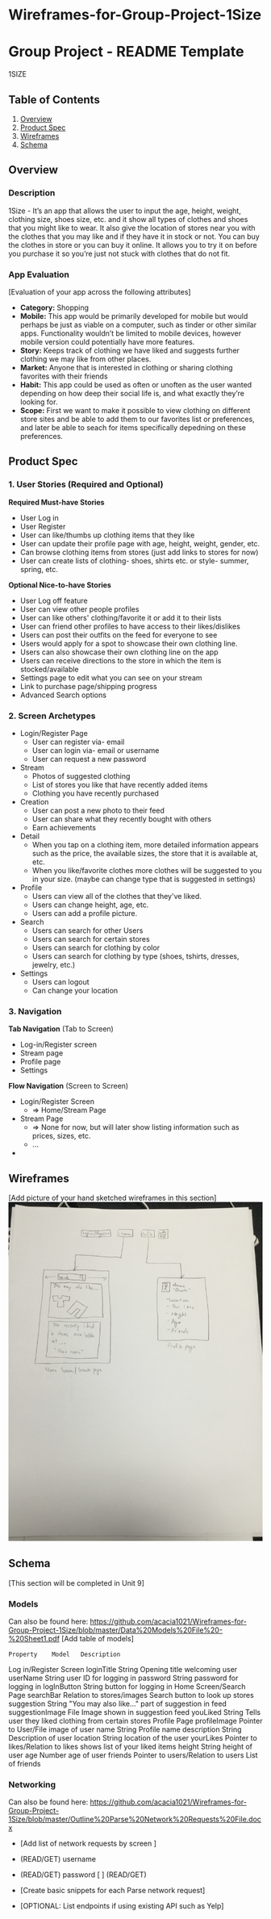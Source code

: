 # Wireframes-for-Group-Project-1Size

Group Project - README Template
===

1SIZE

## Table of Contents
1. [Overview](#Overview)
1. [Product Spec](#Product-Spec)
1. [Wireframes](#Wireframes)
2. [Schema](#Schema)

## Overview
### Description
1Size - It’s an app that allows the user to input the age, height, weight, clothing size, shoes size, etc. and it show all types of clothes and shoes that you might like to wear. It also give the location of stores near you with the clothes that you may like and if they have it in stock or not. You can buy the clothes in store or you can buy it online. It allows you to try it on before you purchase it so you’re just not stuck with clothes that do not fit.


### App Evaluation
[Evaluation of your app across the following attributes]
- **Category:** Shopping
- **Mobile:** This app would be primarily developed for mobile but would perhaps be just as viable on a computer, such as tinder or other similar apps. Functionality wouldn’t be limited to mobile devices, however mobile version could potentially have more features.
- **Story:** Keeps track of clothing we have liked and suggests further clothing we may like from other places.
- **Market:** Anyone that is interested in clothing or sharing clothing favorites with their friends
- **Habit:** This app could be used as often or unoften as the user wanted depending on how deep their social life is, and what exactly they’re looking for.
- **Scope:** First we want to make it possible to view clothing on different store sites and be able to add them to our favorites list or preferences, and later be able to seach for items specifically depedning on these preferences.

## Product Spec

### 1. User Stories (Required and Optional)

**Required Must-have Stories**

* User Log in
* User Register
* User can like/thumbs up clothing items that they like
* User can update their profile page with age, height, weight, gender, etc.
* Can browse clothing items from stores (just add links to stores for now)
* User can create lists of clothing- shoes, shirts etc. or style- summer, spring, etc.


**Optional Nice-to-have Stories**

* User Log off feature
* User can view other people profiles
* User can like others' clothing/favorite it or add it to their lists
* User can friend other profiles to have access to their likes/dislikes
* Users can post their outfits on the feed for everyone to see
* Users would apply for a spot to showcase their own clothing line.
* Users can also showcase their own clothing line on the app
* Users can receive directions to the store in which the item is stocked/available
* Settings page to edit what you can see on your stream
* Link to purchase page/shipping progress
* Advanced Search options

### 2. Screen Archetypes

* Login/Register Page
   * User can register via- email
   * User can login via- email or username
   * User can request a new password
* Stream
   * Photos of suggested clothing
   * List of stores you like that have recently added items
   * Clothing you have recently purchased
* Creation
    * User can post a new photo to their feed
    * User can share what they recently bought with others
    * Earn achievements 
* Detail
    * When you tap on a clothing item, more detailed information appears such as the price, the available sizes, the store that it is available at, etc.
    * When you like/favorite clothes more clothes will be suggested to you in your size. (maybe can change type that is suggested in settings)
* Profile
    * Users can view all of the clothes that they've liked.
    * Users can change height, age, etc.
    * Users can add a profile picture.
* Search
    * Users can search for other Users
    * Users can search for certain stores
    * Users can search for clothing by color
    * Users can search for clothing by type (shoes, tshirts, dresses, jewelry, etc.)
* Settings
    * Users can logout
    * Can change your location
    

### 3. Navigation

**Tab Navigation** (Tab to Screen)

* Log-in/Register screen
* Stream page 
* Profile page
* Settings

**Flow Navigation** (Screen to Screen)

* Login/Register Screen
    * => Home/Stream Page
* Stream Page
   * => None for now, but will later show listing information such as prices, sizes, etc.
   * ...
* 

## Wireframes
[Add picture of your hand sketched wireframes in this section]
<img src="https://github.com/acacia1021/Wireframes-for-Group-Project-1Size/blob/master/IMG_1462.jpg" width=600>


## Schema 
[This section will be completed in Unit 9]



### Models

Can also be found here: https://github.com/acacia1021/Wireframes-for-Group-Project-1Size/blob/master/Data%20Models%20File%20-%20Sheet1.pdf
[Add table of models]

	Property	Model	Description
Log in/Register Screen	loginTitle	String	Opening title welcoming user
	userName	String	user ID for logging in
	password	String	password for logging in
	logInButton	String	button for logging in
Home Screen/Search Page	searchBar	Relation to stores/images	Search button to look up stores
	suggestion	String	"You may also like…" part of suggestion in feed
	suggestionImage	File	Image shown in suggestion feed
	youLiked	String	Tells user they liked clothing from certain stores
Profile Page	profileImage	Pointer to User/File	image of user
	name	String	Profile name
	description	String	Description of user
	location	String	location of the user
	yourLikes	Pointer to likes/Relation to likes	shows list of your liked items
	height	String	height of user
	age	Number	age of user
	friends	Pointer to users/Relation to users	List of friends

### Networking
Can also be found here: https://github.com/acacia1021/Wireframes-for-Group-Project-1Size/blob/master/Outline%20Parse%20Network%20Requests%20File.docx
- [Add list of network requests by screen ]

- (READ/GET) username
- (READ/GET) password
[ ] (READ/GET) 
- [Create basic snippets for each Parse network request]
- [OPTIONAL: List endpoints if using existing API such as Yelp]
